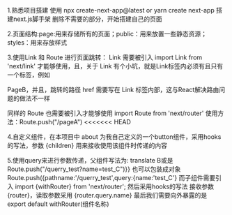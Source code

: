 1.熟悉项目搭建 使用 npx create-next-app@latest
or
yarn create next-app 搭建next.js脚手架 删除不需要的部分，开始搭建自己的页面

2.页面结构:page:用来存储所有的页面；public：用来放置一些静态资源；styles：用来存放样式

3.使用Link 和 Route 进行页面跳转：
Link 需要被引入 import Link from 'next/link' 才能够使用，且，关于 Link 有个小坑，就是Link标签内必须有且只有一个标签，例如
<Link  href="/pageB"><a>PageB</a></Link>，并且，跳转的路径 href 需要写在 Link 标签内部，这与React解决路由问题的做法不一样

同样的 Route 也需要被引入才能够使用 import Route from 'next/router'
使用方法：Route.push("/pageA")
<<<<<<< HEAD

4.自定义组件，在本项目中 about 为我自己定义的一个button组件，采用hooks的写法，参数 {children} 用来接收使用该组件时传递的内容

5.使用query来进行参数传递，父组件写法为: <Link  href="/querry_test?name=test_B"><a>translate B</a></Link>或是
Route.push("/querry_test?name=test_C")}} 也可以包装成对象 Route.push({pathname:'/querry_test',query:{name:'test_C'}
而子组件需要引入 import {withRouter} from 'next/router'; 然后采用hooks的写法 接收参数 {router}，读取参数采用 {router.query.name}
最后我们需要向外暴露的是 export default withRouter(组件名称)

